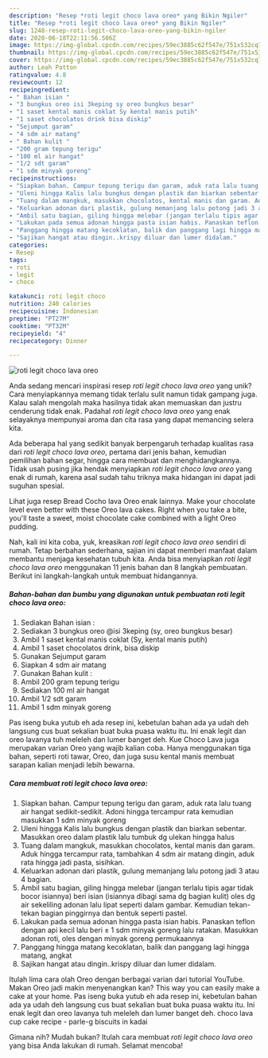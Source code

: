 ```yaml
---
description: "Resep *roti legit choco lava oreo* yang Bikin Ngiler"
title: "Resep *roti legit choco lava oreo* yang Bikin Ngiler"
slug: 1248-resep-roti-legit-choco-lava-oreo-yang-bikin-ngiler
date: 2020-06-18T22:11:56.586Z
image: https://img-global.cpcdn.com/recipes/59ec3885c62f547e/751x532cq70/roti-legit-choco-lava-oreo-foto-resep-utama.jpg
thumbnail: https://img-global.cpcdn.com/recipes/59ec3885c62f547e/751x532cq70/roti-legit-choco-lava-oreo-foto-resep-utama.jpg
cover: https://img-global.cpcdn.com/recipes/59ec3885c62f547e/751x532cq70/roti-legit-choco-lava-oreo-foto-resep-utama.jpg
author: Leah Patton
ratingvalue: 4.8
reviewcount: 12
recipeingredient:
- " Bahan isian "
- "3 bungkus oreo isi 3keping sy oreo bungkus besar"
- "1 saset kental manis coklat Sy kental manis putih"
- "1 saset chocolatos drink bisa diskip"
- "Sejumput garam"
- "4 sdm air matang"
- " Bahan kulit "
- "200 gram tepung terigu"
- "100 ml air hangat"
- "1/2 sdt garam"
- "1 sdm minyak goreng"
recipeinstructions:
- "Siapkan bahan. Campur tepung terigu dan garam, aduk rata lalu tuang air hangat sedikit-sedikit. Adoni hingga tercampur rata kemudian masukkan 1 sdm minyak goreng"
- "Uleni hingga Kalis lalu bungkus dengan plastik dan biarkan sebentar. Masukkan oreo dalam plastik lalu tumbuk dg ulekan hingga halus"
- "Tuang dalam mangkuk, masukkan chocolatos, kental manis dan garam. Aduk hingga tercampur rata, tambahkan 4 sdm air matang dingin, aduk rata hingga jadi pasta, sisihkan."
- "Keluarkan adonan dari plastik, gulung memanjang lalu potong jadi 3 atau 4 bagian."
- "Ambil satu bagian, giling hingga melebar (jangan terlalu tipis agar tidak bocor isiannya) beri isian (isiannya dibagi sama dg bagian kulit) oles dg air sekeliling adonan lalu lipat seperti dalam gambar. Kemudian tekan-tekan bagian pinggirnya dan bentuk seperti pastel."
- "Lakukan pada semua adonan hingga pasta isian habis. Panaskan teflon dengan api kecil lalu beri ± 1 sdm minyak goreng lalu ratakan. Masukkan adonan roti, oles dengan minyak goreng permukaannya"
- "Panggang hingga matang kecoklatan, balik dan panggang lagi hingga matang, angkat"
- "Sajikan hangat atau dingin..krispy diluar dan lumer didalam."
categories:
- Resep
tags:
- roti
- legit
- choco

katakunci: roti legit choco 
nutrition: 240 calories
recipecuisine: Indonesian
preptime: "PT27M"
cooktime: "PT32M"
recipeyield: "4"
recipecategory: Dinner

---
```



![*roti legit choco lava oreo*](https://img-global.cpcdn.com/recipes/59ec3885c62f547e/751x532cq70/roti-legit-choco-lava-oreo-foto-resep-utama.jpg)

Anda sedang mencari inspirasi resep *roti legit choco lava oreo* yang unik? Cara menyiapkannya memang tidak terlalu sulit namun tidak gampang juga. Kalau salah mengolah maka hasilnya tidak akan memuaskan dan justru cenderung tidak enak. Padahal *roti legit choco lava oreo* yang enak selayaknya mempunyai aroma dan cita rasa yang dapat memancing selera kita.

Ada beberapa hal yang sedikit banyak berpengaruh terhadap kualitas rasa dari *roti legit choco lava oreo*, pertama dari jenis bahan, kemudian pemilihan bahan segar, hingga cara membuat dan menghidangkannya. Tidak usah pusing jika hendak menyiapkan *roti legit choco lava oreo* yang enak di rumah, karena asal sudah tahu triknya maka hidangan ini dapat jadi suguhan spesial.

Lihat juga resep Bread Cocho lava Oreo enak lainnya. Make your chocolate level even better with these Oreo lava cakes. Right when you take a bite, you&#39;ll taste a sweet, moist chocolate cake combined with a light Oreo pudding.


Nah, kali ini kita coba, yuk, kreasikan *roti legit choco lava oreo* sendiri di rumah. Tetap berbahan sederhana, sajian ini dapat memberi manfaat dalam membantu menjaga kesehatan tubuh kita. Anda bisa menyiapkan *roti legit choco lava oreo* menggunakan 11 jenis bahan dan 8 langkah pembuatan. Berikut ini langkah-langkah untuk membuat hidangannya.

<!--inarticleads1-->

##### Bahan-bahan dan bumbu yang digunakan untuk pembuatan *roti legit choco lava oreo*:

1. Sediakan  Bahan isian :
1. Sediakan 3 bungkus oreo @isi 3keping (sy, oreo bungkus besar)
1. Ambil 1 saset kental manis coklat (Sy, kental manis putih)
1. Ambil 1 saset chocolatos drink, bisa diskip
1. Gunakan Sejumput garam
1. Siapkan 4 sdm air matang
1. Gunakan  Bahan kulit :
1. Ambil 200 gram tepung terigu
1. Sediakan 100 ml air hangat
1. Ambil 1/2 sdt garam
1. Ambil 1 sdm minyak goreng


Pas iseng buka yutub eh ada resep ini, kebetulan bahan ada ya udah deh langsung cus buat sekalian buat buka puasa waktu itu. Ini enak legit dan oreo lavanya tuh meleleh dan lumer banget deh. Kue Choco Lava juga merupakan varian Oreo yang wajib kalian coba. Hanya menggunakan tiga bahan, seperti roti tawar, Oreo, dan juga susu kental manis membuat sarapan kalian menjadi lebih bewarna. 

<!--inarticleads2-->

##### Cara membuat *roti legit choco lava oreo*:

1. Siapkan bahan. Campur tepung terigu dan garam, aduk rata lalu tuang air hangat sedikit-sedikit. Adoni hingga tercampur rata kemudian masukkan 1 sdm minyak goreng
1. Uleni hingga Kalis lalu bungkus dengan plastik dan biarkan sebentar. Masukkan oreo dalam plastik lalu tumbuk dg ulekan hingga halus
1. Tuang dalam mangkuk, masukkan chocolatos, kental manis dan garam. Aduk hingga tercampur rata, tambahkan 4 sdm air matang dingin, aduk rata hingga jadi pasta, sisihkan.
1. Keluarkan adonan dari plastik, gulung memanjang lalu potong jadi 3 atau 4 bagian.
1. Ambil satu bagian, giling hingga melebar (jangan terlalu tipis agar tidak bocor isiannya) beri isian (isiannya dibagi sama dg bagian kulit) oles dg air sekeliling adonan lalu lipat seperti dalam gambar. Kemudian tekan-tekan bagian pinggirnya dan bentuk seperti pastel.
1. Lakukan pada semua adonan hingga pasta isian habis. Panaskan teflon dengan api kecil lalu beri ± 1 sdm minyak goreng lalu ratakan. Masukkan adonan roti, oles dengan minyak goreng permukaannya
1. Panggang hingga matang kecoklatan, balik dan panggang lagi hingga matang, angkat
1. Sajikan hangat atau dingin..krispy diluar dan lumer didalam.


Itulah lima cara olah Oreo dengan berbagai varian dari tutorial YouTube. Makan Oreo jadi makin menyenangkan kan? This way you can easily make a cake at your home. Pas iseng buka yutub eh ada resep ini, kebetulan bahan ada ya udah deh langsung cus buat sekalian buat buka puasa waktu itu. Ini enak legit dan oreo lavanya tuh meleleh dan lumer banget deh. choco lava cup cake recipe - parle-g biscuits in kadai 

Gimana nih? Mudah bukan? Itulah cara membuat *roti legit choco lava oreo* yang bisa Anda lakukan di rumah. Selamat mencoba!
